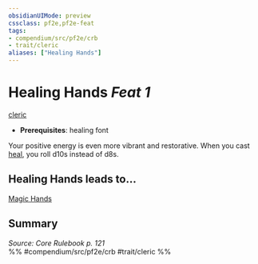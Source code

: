 ```yaml
---
obsidianUIMode: preview
cssclass: pf2e,pf2e-feat
tags:
- compendium/src/pf2e/crb
- trait/cleric
aliases: ["Healing Hands"]
---
```

# Healing Hands  *Feat 1*  
[cleric](rules/traits/cleric.md "Cleric Class Trait")  

- **Prerequisites**: healing font

Your positive energy is even more vibrant and restorative. When you cast [heal](compendium/spells/heal.md), you roll d10s instead of d8s.

## Healing Hands leads to...

[Magic Hands](compendium/feats/magic-hands-apg.md)

## Summary

*Source: Core Rulebook p. 121*  
%% #compendium/src/pf2e/crb #trait/cleric %%